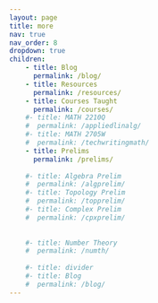 ```yaml
---
layout: page
title: more
nav: true
nav_order: 8
dropdown: true
children: 
    - title: Blog
      permalink: /blog/
    - title: Resources
      permalink: /resources/
    - title: Courses Taught
      permalink: /courses/
    #- title: MATH 2210Q
    #  permalink: /appliedlinalg/
    #- title: MATH 2705W
    #  permalink: /techwritingmath/
    - title: Prelims
      permalink: /prelims/
      
    #- title: Algebra Prelim
    #  permalink: /algprelim/
    #- title: Topology Prelim
    #  permalink: /topprelim/
    #- title: Complex Prelim
    #  permalink: /cpxprelim/
    
      
    #- title: Number Theory
    #  permalink: /numth/
      
    #- title: divider
    #- title: Blog
    #  permalink: /blog/
---
```

